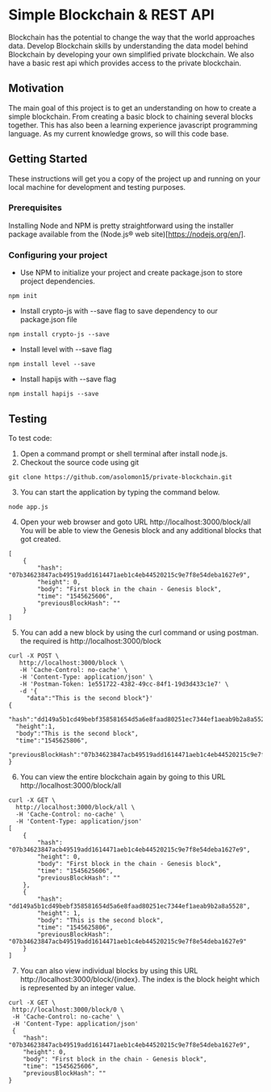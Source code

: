 # Simple Blockchain & REST API

Blockchain has the potential to change the way that the world approaches data. Develop Blockchain skills by understanding the data model behind Blockchain by developing your own simplified private blockchain.   We also have a basic rest api which provides access to the private blockchain.

## Motivation
The main goal of this project is to get an understanding on how to create a simple blockchain.  From creating a basic block to chaining several blocks together. This has also been a learning experience javascript programming language.  As my current knowledge grows, so will this code base.

## Getting Started

These instructions will get you a copy of the project up and running on your local machine for development and testing purposes.

### Prerequisites

Installing Node and NPM is pretty straightforward using the installer package available from the (Node.js® web site)[https://nodejs.org/en/].

### Configuring your project

- Use NPM to initialize your project and create package.json to store project dependencies.
```
npm init
```
- Install crypto-js with --save flag to save dependency to our package.json file
```
npm install crypto-js --save
```
- Install level with --save flag
```
npm install level --save
```
- Install hapijs with --save flag
```
npm install hapijs --save
```

## Testing

To test code:  
1. Open a command prompt or shell terminal after install node.js.
2. Checkout the source code using git
```
git clone https://github.com/asolomon15/private-blockchain.git
```
3. You can start the application by typing the command below.
```
node app.js
```
4. Open your web browser and goto URL http://localhost:3000/block/all You will be able to view the Genesis block and any additional blocks that got created.
```
[
    {
        "hash": "07b34623847acb49519add1614471aeb1c4eb44520215c9e7f8e54deba1627e9",
        "height": 0,
        "body": "First block in the chain - Genesis block",
        "time": "1545625606",
        "previousBlockHash": ""
    }
]
```
5. You can add a new block by using the curl command or using postman. the required is http://localhost:3000/block
```
curl -X POST \
   http://localhost:3000/block \
   -H 'Cache-Control: no-cache' \
   -H 'Content-Type: application/json' \
   -H 'Postman-Token: 1e551722-4382-49cc-84f1-19d3d433c1e7' \
   -d '{
     "data":"This is the second block"}'
{
  "hash":"dd149a5b1cd49bebf358581654d5a6e8faad80251ec7344ef1aeab9b2a8a5528",
  "height":1,
  "body":"This is the second block",
  "time":"1545625806",
  "previousBlockHash":"07b34623847acb49519add1614471aeb1c4eb44520215c9e7f8e54deba1627e9"
}
```
6. You can view the entire blockchain again by going to this URL http://localhost:3000/block/all
```
curl -X GET \
  http://localhost:3000/block/all \
  -H 'Cache-Control: no-cache' \
  -H 'Content-Type: application/json'
[
    {
        "hash": "07b34623847acb49519add1614471aeb1c4eb44520215c9e7f8e54deba1627e9",
        "height": 0,
        "body": "First block in the chain - Genesis block",
        "time": "1545625606",
        "previousBlockHash": ""
    },
    {
        "hash": "dd149a5b1cd49bebf358581654d5a6e8faad80251ec7344ef1aeab9b2a8a5528",
        "height": 1,
        "body": "This is the second block",
        "time": "1545625806",
        "previousBlockHash": "07b34623847acb49519add1614471aeb1c4eb44520215c9e7f8e54deba1627e9"
    }
]
```
7. You can also view individual blocks by using this URL http://localhost:3000/block/{index}. The index is the block height which is represented by an integer value.  
```
curl -X GET \
 http://localhost:3000/block/0 \
 -H 'Cache-Control: no-cache' \
 -H 'Content-Type: application/json'
 {
    "hash": "07b34623847acb49519add1614471aeb1c4eb44520215c9e7f8e54deba1627e9",
    "height": 0,
    "body": "First block in the chain - Genesis block",
    "time": "1545625606",
    "previousBlockHash": ""
}
```
